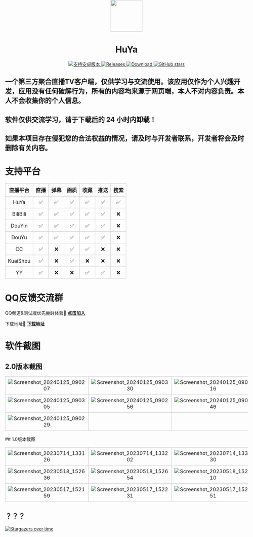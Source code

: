 <style>
  body {
    /* 设置左右外边距为自动，使内容水平居中 */
    margin: 0 auto; 
    /* 设置左右内边距为 20px，留出空白 */
    padding: 0 20px; 
    /* 限制最大宽度为 800px，避免内容过宽 */
    max-width: 80%; 
}
    table {
        width: 100%; /* 表格宽度撑满父容器 */
        border-collapse: collapse; /* 合并边框 */
    }
    th, td {
        border: 1px solid #ccc; /* 为单元格添加边框 */
        padding: 8px; /* 单元格内边距 */
        text-align: center; /* 文本居中 */
    }
    td img {
        max-width: 100%; /* 图片最大宽度为单元格宽度 */
        height: auto; /* 保持图片比例 */
    }
</style>

<div align="center"> 

<img src="https://github.com/user-attachments/assets/889d6081-8191-45ca-acb4-4e9cf2267efc" width="100" height="100">

<h1>HuYa</h1>
</div>
<div align="center">
  

<a href="https://github.com/jayjd/huyatv/releases/latest">
  <img src="https://img.shields.io/badge/Android%204.4+-orange.svg?color=orange&logoColor=orange&label=%E6%94%AF%E6%8C%81%E5%AE%89%E5%8D%93%E7%89%88%E6%9C%AC&logo=Android" alt="支持安卓版本">
</a>
<a href="https://github.com/jayjd/huyatv/releases/latest">
  <img src="https://img.shields.io/github/v/release/jayjd/huyatv?color=blue&logoColor=blue&label=Releases&logo=DocuSign" alt="Releases">
</a>
<a href="https://github.com/jayjd/huyatv/releases/latest">
  <img src="https://shields.io/github/downloads/jayjd/huyatv/total?logo=Bookmeter&label=Download&logoColor=yellow&color=yellow" alt="Download">
</a>
<a href="https://github.com/jayjd/huyatv/releases/latest">
  <img src="https://img.shields.io/github/stars/jayjd/huyatv?style=social" alt="GitHub stars">
</a>
</div>

## 一个第三方聚合直播TV客户端，仅供学习与交流使用。该应用仅作为个人兴趣开发，应用没有任何破解行为，所有的内容均来源于网页端，本人不对内容负责。本人不会收集你的个人信息。
## 软件仅供交流学习，请于下载后的 24 小时内卸载！
## 如果本项目存在侵犯您的合法权益的情况，请及时与开发者联系，开发者将会及时删除有关内容。
# 支持平台
<table>
  <tr>
    <th>直播平台</th>
    <th>直播</th>
    <th>弹幕</th>
    <th>画质</th>
    <th>收藏</th>
    <th>推送</th>
    <th>搜索</th>
  </tr>
  <tr>
    <td>HuYa</td>
    <td>✅</td>
    <td>✅</td>
    <td>✅</td>
    <td>✅</td>
    <td>✅</td>
    <td>✅</td>
  </tr>
  <tr>
    <td>BiliBili</td>
    <td>✅</td>
    <td>✅</td>
    <td>✅</td>
    <td>✅</td>
    <td>✅</td>
    <td>❌</td>
  </tr>
  <tr>
    <td>DouYin</td>
    <td>✅</td>
    <td>✅</td>
    <td>✅</td>
    <td>✅</td>
    <td>✅</td>
    <td>❌</td>
  </tr>
  <tr>
    <td>DouYu</td>
    <td>✅</td>
    <td>✅</td>
    <td>✅</td>
    <td>✅</td>
    <td>✅</td>
    <td>❌</td>
  </tr>
  <tr>
    <td>CC</td>
    <td>✅</td>
    <td>❌</td>
    <td>✅</td>
    <td>✅</td>
    <td>❌</td>
    <td>❌</td>
  </tr>
  <tr>
    <td>KuaiShou</td>
    <td>✅</td>
    <td>❌</td>
    <td>✅</td>
    <td>❌</td>
    <td>❌</td>
    <td>❌</td>
  </tr>
  <tr>
    <td>YY</td>
    <td>✅</td>
    <td>❌</td>
    <td>❌</td>
    <td>✅</td>
    <td>✅</td>
    <td>❌</td>
  </tr>
</table>


# QQ反馈交流群
QQ频道&测试版优先尝鲜体验🔗 **[点击加入](https://pd.qq.com/s/ajih400ke)**

下载地址🔗 **[下载地址](https://github.com/jayjd/huyatv/releases/latest)**
# 软件截图
## 2.0版本截图
<table>
    <tr>
        <td><img src="https://github.com/jayjd/HuYaTv/assets/15134709/c6d58c01-9c3e-4bda-bbc9-c9c5728dd068" alt="Screenshot_20240125_090207"></td>
        <td><img src="https://github.com/jayjd/HuYaTv/assets/15134709/bddf1e77-c503-46b6-bf5c-c7997e35a742" alt="Screenshot_20240125_090330"></td>
        <td><img src="https://github.com/jayjd/HuYaTv/assets/15134709/1f620fab-1c60-4f34-be15-34c248c13c18" alt="Screenshot_20240125_090316"></td>
    </tr>
    <tr>
        <td><img src="https://github.com/jayjd/HuYaTv/assets/15134709/692b8dd5-278a-480f-85ba-bdc7a6a2220d" alt="Screenshot_20240125_090305"></td>
        <td><img src="https://github.com/jayjd/HuYaTv/assets/15134709/0b7fc632-31e8-4f61-9f0c-b8a9167b361a" alt="Screenshot_20240125_090256"></td>
        <td><img src="https://github.com/jayjd/HuYaTv/assets/15134709/730ffd50-b14e-43db-9c7a-6ebe3c2a4f3d" alt="Screenshot_20240125_090246"></td>
    </tr>
    <tr>
        <td><img src="https://github.com/jayjd/HuYaTv/assets/15134709/1dc21677-6fe3-4179-8e2c-ed32422b8dc9" alt="Screenshot_20240125_090229"></td>
        <td></td>
        <td></td>
    </tr>
</table>
## 1.0版本截图
<table>
    <tr>
        <td><img src="https://github.com/jayjd/HuYaTv/assets/15134709/69ccfe05-1189-4d0c-9fb8-725481539559" alt="Screenshot_20230714_133126"></td>
        <td><img src="https://github.com/jayjd/HuYaTv/assets/15134709/720d1b15-4685-4892-a7b8-caed3a664b0d" alt="Screenshot_20230714_133202"></td>
        <td><img src="https://github.com/jayjd/HuYaTv/assets/15134709/7734e7d4-3d05-4c17-b1dc-e9f5838303e9" alt="Screenshot_20230714_133230"></td>
    </tr>
    <tr>
        <td><img src="https://github.com/jayjd/HuYaTv/assets/15134709/28362523-c3bd-4a7c-8b8e-28e591599df4" alt="Screenshot_20230518_152636"></td>
        <td><img src="https://github.com/jayjd/HuYaTv/assets/15134709/868a4d3e-d9bb-4a15-8fe8-27ab2f95e48b" alt="Screenshot_20230518_152654"></td>
        <td><img src="https://github.com/jayjd/HuYaTv/assets/15134709/213de232-8e61-4fef-bfd3-87b8f345d1fe" alt="Screenshot_20230518_152710"></td>
    </tr>
    <tr>
        <td><img src="https://github.com/jayjd/HuYaTv/assets/15134709/ab5506f0-e002-45ae-adde-1c94e935ab9d" alt="Screenshot_20230517_152159"></td>
        <td><img src="https://github.com/jayjd/HuYaTv/assets/15134709/5e27cb96-ad59-447c-89ba-d57a240bcd1e" alt="Screenshot_20230517_152231"></td>
        <td><img src="https://github.com/jayjd/HuYaTv/assets/15134709/82b51eb7-ec66-4266-af7d-eb5be64ef855" alt="Screenshot_20230517_152251"></td>
    </tr>
</table>

## ？？？
[![Stargazers over time](https://starchart.cc/jayjd/HuYaTv.svg?variant=adaptive)](https://starchart.cc/jayjd/HuYaTv)